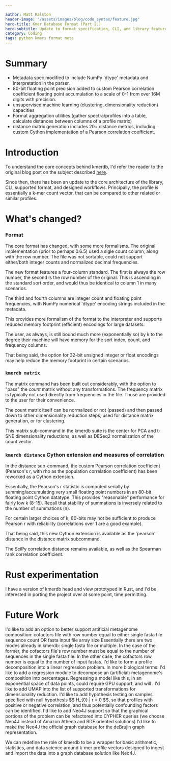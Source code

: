 ```yaml
---

author: Matt Ralston
header-image: "/assets/images/blog/code_syntax/feature.jpg"
hero-title: Kmer Database Format (Part 2.)
hero-subtitle: Update to format specification, CLI, and library features/architecture
category: Coding
tags: python kmers format meta
---
```


# Summary

* Metadata spec modified to include NumPy 'dtype' metadata and interpretation in the parser.
* 80-bit floating point precision added to custom Pearson correlation coefficient floating point accumulation to a scale of 0-1 from over 16M digits with precision.
* unsupervised machine learning (clustering, dimensionality reduction) capacities 
* Format aggregation utilities (gather spectra/profiles into a table, calculate distances between columns of a profile matrix)
* distance matrix generation includes 20+ distance metrics, including custom Cython implementation of a Pearson correlation coefficient.


# Introduction

To understand the core concepts behind kmerdb, I'd refer the reader to the original blog post on the subject described [here](https://matthewralston.github.io/coding/2019/08/26/kmer-database-format-part-1/).

Since then, there has been an update to the core architecture of the library, CLI, supported format, and designed workflows. Principally, the profile is essentially a k-mer count vector, that can be compared to other related or similar profiles.


# What's changed?


### Format

The core format has changed, with some more formalisms. The original implementation (prior to perhaps 0.6.5) used a sigle count column, along with the row number. The file was not sortable, could not support either/both integer counts and normalized decimal frequencies.

The new format features a four-column standard. The first is always the row number, the second is the row number of the original. This is ascending in the standard sort order, and would thus be identical to column 1 in many scenarios.

The third and fourth columns are integer count and floating point frequencies, with NumPy numerical 'dtype' encoding strings included in the metadata.

This provides more formalism of the format to the interpreter and supports reduced memory footprint (efficient) encodings for large datasets.

The user, as always, is still bound much more (exponentially so) by k to the degree their machine will have memory for the sort index, count, and frequency columns.

That being said, the option for 32-bit unsigned integer or float encodings may help reduce the memory footprint in certain scenarios.

### `kmerdb matrix`

The matrix command has been built out considerably, with the option to "pass" the *count* matrix without any transformations. The frequency matrix is typically not used directly from frequencies in the file. Those are provided to the user for their convenience.

The count matrix itself can be normalized or not (passed) and then passed down to other dimensionality reduction steps, used for distance matrix generation, or for clustering.

This matrix sub-command in the kmerdb suite is the center for PCA and t-SNE dimensionality reductions, as well as DESeq2 normalization of the count vector.


### `kmerdb distance` Cython extension and measures of correlation

In the distance sub-command, the custom Pearson correlation coefficient (Pearson's r, with rho as the population correlation coefficient) has been reworked as a Cython extension.

Essentially, the Pearson's r statistic is computed serially by summing/accumulating very small floating point numbers in an 80-bit floating point Cython datatype.
This provides "reasonable" performance for fairly low k (8-15). Recall that stability of summations is inversely related to the number of summations (n).

For certain larger choices of k, 80-bits may not be sufficient to produce Pearson r with reliability (correlations over 1 are a good example).

That being said, this new Cython extension is available as the 'pearson' distance in the distance matrix subcommand. 

The SciPy correlation distance remains available, as well as the Spearman rank correlation coefficient.




# Rust experimentation

I have a version of kmerdb head and view prototyped in Rust, and I'd be interested in porting the project over at some point, time permitting.



# Future Work


I'd like to add an option to better support artificial metagenome composition: cofactors file with row number equal to either single fasta file sequence count OR fasta input file array size
Essentially there are two modes already in kmerdb: single fasta file or multiple. In the case of the former, the cofactors file's row number must be equal to the number of sequences in the single fasta file.
In the other case, the cofactors row number is equal to the number of input fastas.
I'd like to form a profile decomposition into a linear regression problem. In more biological terms:
I'd like to add a regression module to decompose an (artificial) metagenome's composition into percentages. Regressing a model like this, in an exponential space of data points, could require GPU support, and will .
I'd like to add UMAP into the list of supported transformations for dimensionality reduction.
I'd like to add hypothesis testing on samples specified with null hypothesis \$$ H_{0} | r = 0 $$, so that profiles with positive or negative correlation, and thus potentially confounding factors can be identified.
I'd like to add Neo4J support so that the graphical portions of the problem can be refactored into CYPHER queries (we choose Neo4J instead of Amazon Athena and RDF oriented solutions)
I'd like to make the Neo4J the official graph database for the deBrujin graph representation.


We can redefine the role of kmerdb to be a wrapper for basic arithmetic, statistics, and data science around k-mer profile vectors designed to ingest and import the data into a graph database solution like Neo4J.


